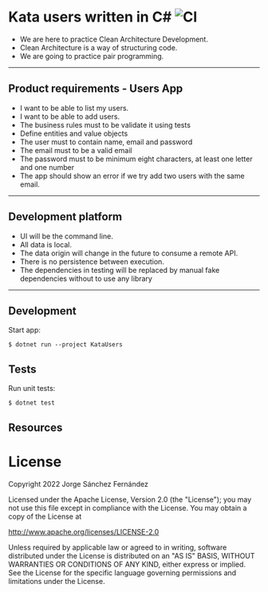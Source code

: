 # Kata users written in C# ![CI](https://github.com/xurxodev/kata-users-csharp/actions/workflows/main.yml/badge.svg)

- We are here to practice Clean Architecture Development.
- Clean Architecture is a way of structuring code.
- We are going to practice pair programming.

---

## Product requirements - Users App

- I want to be able to list my users.
- I want to be able to add users.
- The business rules must to be validate it using tests
- Define entities and value objects
- The user must to contain name, email and password
- The email must to be a valid email
- The password must to be minimum eight characters, at least one letter and one number
- The app should show an error if we try add two users with the same email.

---

## Development platform

 - UI will be the command line.
 - All data is local.
 - The data origin will change in the future to consume a remote API.
 - There is no persistence between execution.
 - The dependencies in testing will be replaced by manual fake dependencies without to use any library

---

## Development

Start app:

```
$ dotnet run --project KataUsers
```

## Tests

Run unit tests:

```
$ dotnet test
```

## Resources


# License

Copyright 2022 Jorge Sánchez Fernández

Licensed under the Apache License, Version 2.0 (the "License");
you may not use this file except in compliance with the License.
You may obtain a copy of the License at

http://www.apache.org/licenses/LICENSE-2.0

Unless required by applicable law or agreed to in writing, software
distributed under the License is distributed on an "AS IS" BASIS,
WITHOUT WARRANTIES OR CONDITIONS OF ANY KIND, either express or implied.
See the License for the specific language governing permissions and
limitations under the License.

